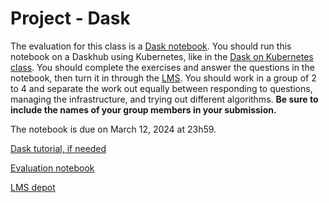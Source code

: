 # Project - Dask

The evaluation for this class is a [Dask notebook](https://github.com/SupaeroDataScience/DE/blob/master/notebooks/EvaluationDaskMLTaxyCabEmpty.ipynb). You should run this notebook on a Daskhub using Kubernetes, like in the [Dask on Kubernetes class](https://supaerodatascience.github.io/DE/2_5_dask.html). You should complete the exercises and answer the questions in the notebook, then turn it in through the [LMS](https://lms.isae.fr/mod/assign/view.php?id=113869). You should work in a group of 2 to 4 and separate the work out equally between responding to questions, managing the infrastructure, and trying out different algorithms. **Be sure to include the names of your group members in your submission.**

The notebook is due on March 12, 2024 at 23h59.

[Dask tutorial, if needed](https://github.com/dask/dask-tutorial)

[Evaluation notebook](https://github.com/SupaeroDataScience/DE/blob/master/notebooks/EvaluationDaskMLTaxyCabEmpty.ipynb)

[LMS depot](https://lms.isae.fr/mod/assign/view.php?id=113869)

